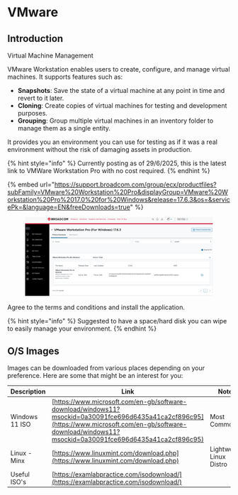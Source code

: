 # VMware

## Introduction

Virtual Machine Management

VMware Workstation enables users to create, configure, and manage virtual machines. It supports features such as:

* **Snapshots**: Save the state of a virtual machine at any point in time and revert to it later.
* **Cloning**: Create copies of virtual machines for testing and development purposes.
* **Grouping**: Group multiple virtual machines in an inventory folder to manage them as a single entity.

It provides you an environment you can use for testing as if it was a real environment without the risk of damaging assets in production.

{% hint style="info" %}
Currently posting as of 29/6/2025, this is the latest link to VMWare Workstation Pro with no cost required.
{% endhint %}

{% embed url="https://support.broadcom.com/group/ecx/productfiles?subFamily=VMware%20Workstation%20Pro&displayGroup=VMware%20Workstation%20Pro%2017.0%20for%20Windows&release=17.6.3&os=&servicePk=&language=EN&freeDownloads=true" %}

<figure><img src="../.gitbook/assets/image (21).png" alt=""><figcaption></figcaption></figure>

Agree to the terms and conditions and install the application.

{% hint style="info" %}
Suggested to have a space/hard disk you can wipe to easily manage your environment.
{% endhint %}



## O/S Images

Images can be downloaded from various places depending on your preference. Here are some that might be an interest for you:

| Description    | Link                                                                                                                                                                                                         | Notes                    |
| -------------- | ------------------------------------------------------------------------------------------------------------------------------------------------------------------------------------------------------------ | ------------------------ |
| Windows 11 ISO | [https://www.microsoft.com/en-gb/software-download/windows11?msockid=0a30091fce696d6435a41ca2cf896c95](https://www.microsoft.com/en-gb/software-download/windows11?msockid=0a30091fce696d6435a41ca2cf896c95) | Most Common              |
| Linux - Minx   | [https://www.linuxmint.com/download.php](https://www.linuxmint.com/download.php)                                                                                                                             | Lightweight Linux Distro |
| Useful ISO's   | [https://examlabpractice.com/isodownload/](https://examlabpractice.com/isodownload/)                                                                                                                         |                          |
